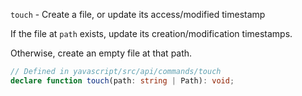 `touch` - Create a file, or update its access/modified timestamp

If the file at `path` exists, update its creation/modification timestamps.

Otherwise, create an empty file at that path.

```ts
// Defined in yavascript/src/api/commands/touch
declare function touch(path: string | Path): void;
```
